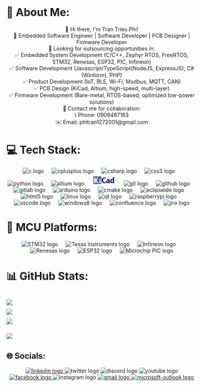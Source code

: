 # 💫 About Me:
<p align="center">
  👋 Hi there, I'm Tran Trieu Phi!<br/>
  🚀 Embedded Software Engineer | Software Developer | PCB Designer | Firmware Developer<br/>
  🎯 Looking for outsourcing opportunities in:<br/>
  ✅ Embedded System Development (C/C++, Zephyr RTOS, FreeRTOS, STM32, Renesas, ESP32, PIC, Infineon)<br/>
  ✅ Software Development (Javascript/TypeScript(NodeJS, ExpressJS), C#(Winform), PHP)<br/>
  ✅ Product Development (IoT, BLE, Wi-Fi, Modbus, MQTT, CAN)<br/>
  ✅ PCB Design (KiCad, Altium, high-speed, multi-layer)<br/>
  ✅ Firmware Development (Bare-metal, RTOS-based, optimized low-power solutions)<br/>
  📩 Contact me for collaboration:<br/>
  📞 Phone: 0906487163<br/>
  ✉️ Email: phitran1272001@gmail.com
</p>

# 💻 Tech Stack:
<div align="center">
  <img src="https://cdn.jsdelivr.net/gh/devicons/devicon/icons/c/c-original.svg" height="30" alt="c logo"  />
  <img width="12" />
  <img src="https://cdn.jsdelivr.net/gh/devicons/devicon/icons/cplusplus/cplusplus-original.svg" height="30" alt="cplusplus logo"  />
  <img width="12" />
  <img src="https://skillicons.dev/icons?i=cs" height="30" alt="csharp logo"  />
  <img width="12" />
  <img src="https://skillicons.dev/icons?i=css" height="30" alt="css3 logo"  />
  <img width="12" />
  <img src="https://skillicons.dev/icons?i=py" height="30" alt="python logo"  />
  <img width="12" />
  <img src="https://cdn.sanity.io/images/0hdzqj39/production/3c6747b52143a9a0725c0901be3a9101f5d42cbb-288x288.png" height="30" alt="altium logo" />
  <img width="12" />
  <img src="https://github.com/kicad/.github/blob/main/images/kicad_logo_small.png" height="30" alt="kicad logo" />
  <img width="12" />
  <img src="https://skillicons.dev/icons?i=git" height="30" alt="git logo"  />
  <img width="12" />
  <img src="https://skillicons.dev/icons?i=github" height="30" alt="github logo"  />
  <img width="12" />
  <img src="https://skillicons.dev/icons?i=gitlab" height="30" alt="gitlab logo"  />
  <img width="12" />
  <img src="https://skillicons.dev/icons?i=arduino" height="30" alt="arduino logo"  />
  <img width="12" />
  <img src="https://skillicons.dev/icons?i=cmake" height="30" alt="cmake logo"  />
  <img width="12" />
  <img src="https://skillicons.dev/icons?i=eclipse" height="30" alt="eclipseide logo"  />
  <img width="12" />
  <img src="https://skillicons.dev/icons?i=html" height="30" alt="html5 logo"  />
  <img width="12" />
  <img src="https://skillicons.dev/icons?i=linux" height="30" alt="linux logo"  />
  <img width="12" />
  <img src="https://skillicons.dev/icons?i=qt" height="30" alt="qt logo"  />
  <img width="12" />
  <img src="https://skillicons.dev/icons?i=raspberrypi" height="30" alt="raspberrypi logo"  />
  <img width="12" />
  <img src="https://skillicons.dev/icons?i=vscode" height="30" alt="vscode logo"  />
  <img width="12" />
  <img src="https://cdn.jsdelivr.net/gh/devicons/devicon/icons/windows8/windows8-original.svg" height="30" alt="windows8 logo"  />
  <img width="12" />
  <img src="https://cdn.simpleicons.org/confluence/172B4D" height="30" alt="confluence logo"  />
  <img width="12" />
  <img src="https://cdn.simpleicons.org/jira/0052CC" height="30" alt="jira logo"  />
</div>

# 🔌 MCU Platforms:
<div align="center">
  <img src="https://cdn.simpleicons.org/stmicroelectronics/03234B" height="30" alt="STM32 logo" />
  <img width="12" />
  <img src="https://upload.wikimedia.org/wikipedia/commons/thumb/b/ba/TexasInstruments-Logo.svg/744px-TexasInstruments-Logo.svg.png" height="30" alt="Texas Instruments logo" />
  <img width="12" />
  <img src="https://manuals.plus/wp-content/uploads/2022/12/infineon-logo.png" height="30" alt="Infineon logo" />
  <img width="12" />
  <img src="https://www.powerelectronictips.com/wp-content/uploads/2024/01/renesas-logo.png" height="30" alt="Renesas logo" />
  <img width="12" />
  <img src="https://cdn.simpleicons.org/espressif/ED1C24" height="30" alt="ESP32 logo" />
  <img width="12" />
  <img src="https://companieslogo.com/img/orig/MCHP-167156da.png?t=1720244492" height="30" alt="Microchip PIC logo" />
</div>

# 📊 GitHub Stats:
![](https://github-readme-stats.vercel.app/api?username=trantrieuphi&theme=highcontrast&hide_border=false&include_all_commits=false&count_private=false&card_width=1000)<br/>
![](https://nirzak-streak-stats.vercel.app/?user=trantrieuphi&theme=highcontrast&hide_border=false&card_width=1000)<br/>
![](https://github-readme-stats.vercel.app/api/top-langs/?username=trantrieuphi&theme=highcontrast&hide_border=false&include_all_commits=false&count_private=false&card_width=1000)
---
[![](https://visitcount.itsvg.in/api?id=trantrieuphi&icon=0&color=0)](https://visitcount.itsvg.in)

## 🌐 Socials:
<div align="center">
  <a href="https://www.linkedin.com/in/phi-tran-44b958239/" target="_blank">
	<img src="https://raw.githubusercontent.com/maurodesouza/profile-readme-generator/master/src/assets/icons/social/linkedin/default.svg" width="52" height="40" alt="linkedin logo"  />
  </a>
  <img src="https://raw.githubusercontent.com/maurodesouza/profile-readme-generator/master/src/assets/icons/social/twitter/default.svg" width="52" height="40" alt="twitter logo"  />
  <img src="https://raw.githubusercontent.com/maurodesouza/profile-readme-generator/master/src/assets/icons/social/discord/default.svg" width="52" height="40" alt="discord logo"  />
  <img src="https://raw.githubusercontent.com/maurodesouza/profile-readme-generator/master/src/assets/icons/social/youtube/default.svg" width="52" height="40" alt="youtube logo"  />
  <a href="https://www.facebook.com/profile.php?id=100042035512000" target="_blank">
	<img src="https://raw.githubusercontent.com/maurodesouza/profile-readme-generator/master/src/assets/icons/social/facebook/default.svg" width="52" height="40" alt="facebook logo"  />
  </a>
  <img src="https://raw.githubusercontent.com/maurodesouza/profile-readme-generator/master/src/assets/icons/social/instagram/default.svg" width="52" height="40" alt="instagram logo"  />
  <a href="phitran1272001@gmail.com" target="_blank">
	<img src="https://raw.githubusercontent.com/maurodesouza/profile-readme-generator/master/src/assets/icons/social/gmail/default.svg" width="52" height="40" alt="gmail logo"  />
  </a>
  <a href="phitran1272001@gmail.com" target="_blank">
	<img src="https://raw.githubusercontent.com/maurodesouza/profile-readme-generator/master/src/assets/icons/social/microsoft-outlook/default.svg" width="52" height="40" alt="microsoft-outlook logo"  />
  </a>
</div>

<!-- Proudly created with GPRM ( https://gprm.itsvg.in ) -->
